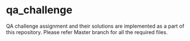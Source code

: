 # qa_challenge
QA challenge assignment and their solutions are implemented as a part of this repository.
Please refer Master branch for all the required files.
